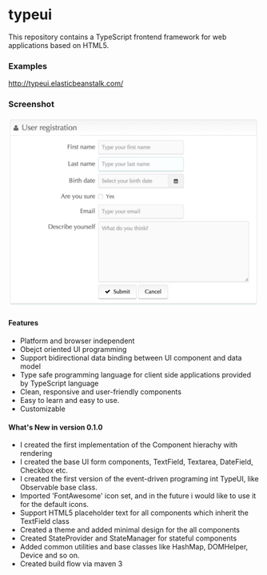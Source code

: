 # typeui
This repository contains a TypeScript frontend framework for web applications based on HTML5.

<h3>Examples</h3>
<a href="http://typeui.elasticbeanstalk.com/:">http://typeui.elasticbeanstalk.com/</a>


<h3>Screenshot</h3>
<img src="https://github.com/Gubancs/TypeUI/blob/master/typeui-framework/src/main/webapp/screenshots/user_registration_form.png" width="500"></img>



<h4>Features</h4>
<ul>
<li>Platform and browser independent</li>
<li>Obejct oriented UI programming</li>
<li>Support bidirectional data binding between UI component and data model</li>
<li>Type safe programming language for client side applications provided by TypeScript language</li>
<li>Clean, responsive and user-friendly components</li>
<li>Easy to learn and easy to use.</li>
<li>Customizable</li>
</ul>

<h4>What's New in version 0.1.0</h4>
<ul>
  <li>I created the first implementation of the Component hierachy with rendering</li>
  <li>I created the base UI form components, TextField, Textarea, DateField, Checkbox etc.</li>
  <li>I created the first version of the event-driven programing int TypeUI, like Observable base class.</li>
  <li>Imported 'FontAwesome' icon set, and in the future i would like to use it for the default icons.</li>
  <li>Support HTML5 placeholder text for all components which inherit the TextField class</li>
  <li>Created a theme and added minimal design for the all components</li>
  <li>Created StateProvider and StateManager for stateful components</li>
  <li>Added common utilities and base classes like HashMap, DOMHelper, Device and so on.</li>
  <li>Created build flow via maven 3</li>
</ul>
